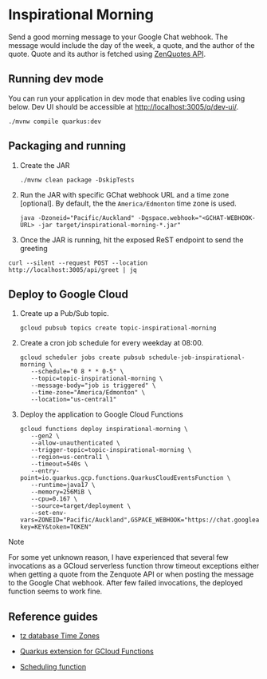 # Inspirational Morning

Send a good morning message to your Google Chat webhook. The message would include the day of the week, a quote, and the author of the quote. Quote and its author is fetched using [ZenQuotes API](https://zenquotes.io/).

## Running dev mode

You can run your application in dev mode that enables live coding using below. Dev UI should be accessible at [http://localhost:3005/q/dev-ui/](http://localhost:3005/q/dev-ui/).

```shell
./mvnw compile quarkus:dev
```

## Packaging and running

1. Create the JAR

   ```shell
   ./mvnw clean package -DskipTests
   ```

2. Run the JAR with specific GChat webhook URL and a time zone [optional]. By default, the the `America/Edmonton` time zone is used.

   ```shell
   java -Dzoneid="Pacific/Auckland" -Dgspace.webhook="<GCHAT-WEBHOOK-URL> -jar target/inspirational-morning-*.jar"
   ```

3. Once the JAR is running, hit the exposed ReST endpoint to send the greeting

```shell
curl --silent --request POST --location http://localhost:3005/api/greet | jq
```

## Deploy to Google Cloud

1. Create up a Pub/Sub topic.

   ```shell
   gcloud pubsub topics create topic-inspirational-morning
   ```

2. Create a cron job schedule for every weekday at 08:00.

   ```shell
   gcloud scheduler jobs create pubsub schedule-job-inspirational-morning \
      --schedule="0 8 * * 0-5" \
      --topic=topic-inspirational-morning \
      --message-body="job is triggered" \
      --time-zone="America/Edmonton" \
      --location="us-central1"
   ```

3. Deploy the application to Google Cloud Functions

   ```shell
   gcloud functions deploy inspirational-morning \
      --gen2 \
      --allow-unauthenticated \
      --trigger-topic=topic-inspirational-morning \
      --region=us-central1 \
      --timeout=540s \
      --entry-point=io.quarkus.gcp.functions.QuarkusCloudEventsFunction \
      --runtime=java17 \
      --memory=256MiB \
      --cpu=0.167 \
      --source=target/deployment \
      --set-env-vars=ZONEID="Pacific/Auckland",GSPACE_WEBHOOK="https://chat.googleapis.com/v1/spaces/SPACE_ID/messages?key=KEY&token=TOKEN"
   ```

> [!NOTE]
> For some yet unknown reason, I have experienced that several few invocations as a GCloud serverless function throw timeout exceptions either when getting a quote from the Zenquote API or when posting the message to the Google Chat webhook. After few failed invocations, the deployed function seems to work fine.

## Reference guides

- [tz database Time Zones](https://en.wikipedia.org/wiki/List_of_tz_database_time_zones)

- [Quarkus extension for GCloud Functions](https://quarkus.io/guides/gcp-functions)

- [Scheduling function](https://cloud.google.com/scheduler/docs/tut-gcf-pub-sub)
